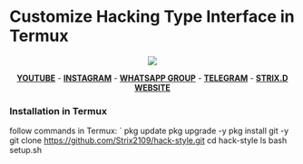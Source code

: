 # Customize Hacking Type Interface in Termux

<p align="center"><img src="https://1.bp.blogspot.com/-SVvYrKJloDo/YKVTj1I-ggI/AAAAAAAAAi0/JCkt4TmXFesf-4UPUF_48I6ktnjpbm3IwCNcBGAsYHQ/w400-h253/IMG_20210519_212715.jpg"></p>


<p align="center">
  <a href="https://www.youtube.com/channel/UCVgFuT27u3-4yR1i0PrE3wQ"><b>YOUTUBE</b></a>
  <span> - </span>
  <a href="https://www.instagram.com/strix_21/?igshid=lqd87k2v6v4t"><b>INSTAGRAM</b></a>
  <span> - </span>
  <a href="https://chat.whatsapp.com/DceoeOn5fFF3y5Fr1C8NK0"><b>WHATSAPP GROUP</b></a>
  <span> - </span>
  <a href="https://t.me/Strixkingdom"><b>TELEGRAM</b></a>
  <span> - </span>
  <a href="https://strixkingdom.blogspot.com/?m=0"><b>STRIX.D WEBSITE</b></a>
</p>

###  Installation in Termux

follow commands in Termux:
`
pkg update 
pkg upgrade -y
pkg install git -y 
git clone https://github.com/Strix2109/hack-style.git
cd hack-style
ls
bash setup.sh
```
